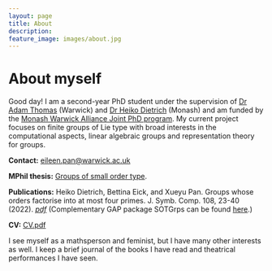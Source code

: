 ```yaml
---
layout: page
title: About
description:
feature_image: images/about.jpg
---
```


# About myself

Good day! I am a second-year PhD student under the supervision of [Dr Adam Thomas](https://warwick.ac.uk/fac/sci/maths/people/staff/thomas/) (Warwick) and [Dr Heiko Dietrich](https://users.monash.edu/~heikod/) (Monash) and am funded by the [Monash Warwick Alliance Joint PhD program](https://warwick.ac.uk/services/dc/policies_guidance/student_mobility/jointphd). My current project focuses on finite groups of Lie type with broad interests in the computational aspects, linear algebraic groups and representation theory for groups.

**Contact:** eileen.pan@warwick.ac.uk

**MPhil thesis:** [Groups of small order type](https://github.com/xpan-eileen/sotgrps_gap_pkg/blob/master/Thesis_Groups_of_small_order_type.pdf).

**Publications:** Heiko Dietrich, Bettina Eick, and Xueyu Pan. Groups whose orders factorise into at most four primes. J. Symb. Comp. 108, 23-40 (2022). *[pdf](https://github.com/xpan-eileen/sotgrps_gap_pkg/blob/master/Dietrich%2C%20Eick%2C%20Pan%2C%202022.pdf)* (Complementary GAP package SOTGrps can be found [here](https://github.com/xpan-eileen/sotgrps_gap_pkg).)

**CV:** [CV.pdf](About%20myse%20ffeb5/CV.pdf)

I see myself as a mathsperson and feminist, but I have many other interests as well. I keep a brief journal of the books I have read and theatrical performances I have seen.
